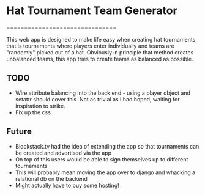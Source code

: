 # Hat Tournament Team Generator
===============================

This web app is designed to make life easy when creating hat tournaments, that
is tournaments where players enter individually and teams are "randomly" picked
out of a hat. Obviously in principle that method creates unbalanced teams, this app
tries to create teams as balanced as possible.

## TODO
- Wire attribute balancing into the back end - using a player object and setattr should cover this. Not as trivial as I had hoped, waiting for inspiration to strike.
- Fix up the css

## Future
- Blockstack.tv had the idea of extending the app so that tournaments can be created and advertised via the app
- On top of this users would be able to sign themselves up to different tournaments
- This will probably mean moving the app over to django and whacking a relational db on the backend
- Might actually have to buy some hosting!
